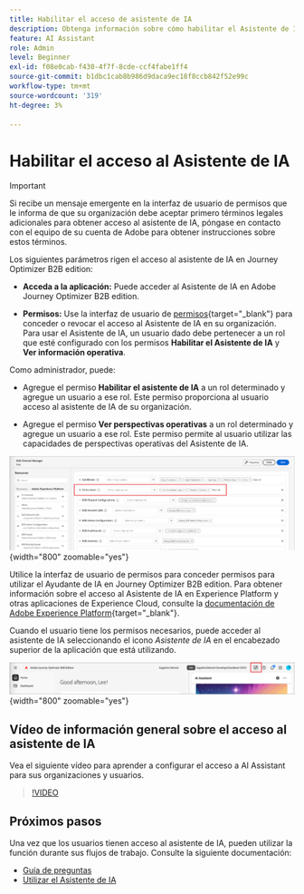 ```yaml
---
title: Habilitar el acceso de asistente de IA
description: Obtenga información sobre cómo habilitar el Asistente de IA en Journey Optimizer B2B edition.
feature: AI Assistant
role: Admin
level: Beginner
exl-id: f08e0cab-f430-4f7f-8cde-ccf4fabe1ff4
source-git-commit: b1dbc1cab8b986d9daca9ec18f8ccb842f52e99c
workflow-type: tm+mt
source-wordcount: '319'
ht-degree: 3%

---
```


# Habilitar el acceso al Asistente de IA

>[!IMPORTANT]
>
>Si recibe un mensaje emergente en la interfaz de usuario de permisos que le informa de que su organización debe aceptar primero términos legales adicionales para obtener acceso al asistente de IA, póngase en contacto con el equipo de su cuenta de Adobe para obtener instrucciones sobre estos términos.

Los siguientes parámetros rigen el acceso al asistente de IA en Journey Optimizer B2B edition:

* **Acceda a la aplicación:** Puede acceder al Asistente de IA en Adobe Journey Optimizer B2B edition.

* **Permisos:** Use la interfaz de usuario de [permisos](https://experienceleague.adobe.com/en/docs/experience-platform/access-control/abac/permissions-ui/permissions){target="_blank"} para conceder o revocar el acceso al Asistente de IA en su organización. Para usar el Asistente de IA, un usuario dado debe pertenecer a un rol que esté configurado con los permisos **Habilitar el Asistente de IA** y **Ver información operativa**.

Como administrador, puede:

* Agregue el permiso **Habilitar el asistente de IA** a un rol determinado y agregue un usuario a ese rol. Este permiso proporciona al usuario acceso al asistente de IA de su organización.

* Agregue el permiso **Ver perspectivas operativas** a un rol determinado y agregue un usuario a ese rol. Este permiso permite al usuario utilizar las capacidades de perspectivas operativas del Asistente de IA.

![Asignar permisos de asistente de IA](./assets/ai-assistant-permissions.png){width="800" zoomable="yes"}

Utilice la interfaz de usuario de permisos para conceder permisos para utilizar el Ayudante de IA en Journey Optimizer B2B edition. Para obtener información sobre el acceso al Asistente de IA en Experience Platform y otras aplicaciones de Experience Cloud, consulte la [documentación de Adobe Experience Platform](https://experienceleague.adobe.com/en/docs/experience-platform/ai-assistant/access){target="_blank"}.

Cuando el usuario tiene los permisos necesarios, puede acceder al asistente de IA seleccionando el icono _Asistente de IA_ en el encabezado superior de la aplicación que está utilizando.

![Icono del Asistente de IA en el encabezado de la aplicación](./assets/ai-assistant-icon-header.png){width="800" zoomable="yes"}

## Vídeo de información general sobre el acceso al asistente de IA

Vea el siguiente vídeo para aprender a configurar el acceso a AI Assistant para sus organizaciones y usuarios.

>[!VIDEO](https://video.tv.adobe.com/v/3436470/?learn=on)

## Próximos pasos

Una vez que los usuarios tienen acceso al asistente de IA, pueden utilizar la función durante sus flujos de trabajo. Consulte la siguiente documentación:

* [Guía de preguntas](./question-guidance.md)
* [Utilizar el Asistente de IA](./use-ai-assistant.md)
